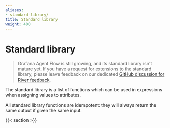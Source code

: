 ```yaml
---
aliases:
- standard-library/
title: Standard library
weight: 400
---
```


# Standard library

> Grafana Agent Flow is still growing, and its standard library isn't mature
> yet. If you have a request for extensions to the standard library, please
> leave feedback on our dedicated [GitHub discussion for River
> feedback][feedback].

The standard library is a list of functions which can be used in expressions
when assigning values to attributes.

All standard library functions are idempotent: they will always return the same
output if given the same input.

{{< section >}}

[feedback]: https://github.com/grafana/agent/discussions/1969
